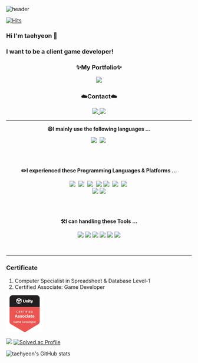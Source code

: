 ![header](https://capsule-render.vercel.app/api?color=gradient&customColorList=0,2,2,5,30&type=Waving&text=Take%20a%20Look💫&height=150&fontColor=FAFAFA&fontSize=50&fontAlignY=30)

[![Hits](https://hits.seeyoufarm.com/api/count/incr/badge.svg?url=https%3A%2F%2Fgithub.com%2Ftaehyeoon&count_bg=%2379C83D&title_bg=%23555555&icon=telegram.svg&icon_color=%23E7E7E7&title=hits&edge_flat=false)](https://hits.seeyoufarm.com)
### Hi I'm taehyeon 👋
### I want to be a client game developer!


<div align=center>
  <h3>✨My Portfolio✨</h3>
  <p>
    <a href="https://insidious-curler-f3b.notion.site/11fd63d6d7274fec803f2244f79447f8?pvs=4">
      <img src="https://img.shields.io/badge/포트폴리오-FFFFFF?style=flat&logo=notion&logoColor=black"/>
    </a>
  </p>


  <h3>☁️Contact☁️</h3>
<p>
  <a href="mailto:tedxpem@naver.com">
    <img src="https://img.shields.io/badge/mail-757575?style=flat&logo=Gmail&logoColor=white"/>
  </a>
  
  <a href="www.linkedin.com/in/taehyeonlee">
    <img src="https://img.shields.io/badge/Linkedin-FFFFFF?style=flat&logo=linkedin&logoColor=black"/>
  </a>
</p>
</div>

---
<p align="center"><b>😄I mainly use the following languages ...</b></p>
<p align="center">
  <img src="https://img.shields.io/badge/csharp-512BD4?style=flat&logo=csharp&logoColor=white"/></a>&nbsp
  <img src="https://img.shields.io/badge/C++-00599C?style=flat&logo=C%2B%2B&logoColor=white"/></a>&nbsp 
  </br>
</p>
</br>
</br>

<p align="center"><b>✏️I experienced these Programming Languages & Platforms ...</b></p>
<p align="center">
  <img src="https://img.shields.io/badge/C-A8B9CC?style=flat&logo=C&logoColor=white"/></a>&nbsp 
  <img src="https://img.shields.io/badge/C++-00599C?style=flat&logo=C%2B%2B&logoColor=white"/></a>&nbsp 
  <img src="https://img.shields.io/badge/csharp-512BD4?style=flat&logo=csharp&logoColor=white"/></a>&nbsp
  <img src="https://img.shields.io/badge/GLSL-FFFFFF?style=flat&logo=GLSL&logoColor=white">
  <img src="https://img.shields.io/badge/Java-007396?style=flat&logo=Java&logoColor=white"/></a>&nbsp 
  <img src="https://img.shields.io/badge/Python-3766AB?style=flat&logo=Python&logoColor=white"/></a>&nbsp 
  <img src="https://img.shields.io/badge/kotlin-7F52FF?style=flat&logo=kotlin&logoColor=white"/></a>&nbsp
  </br>
  <img src="https://img.shields.io/badge/firebase-FFCA28?style=flat&logo=firebase&logoColor=white">
  <img src="https://img.shields.io/badge/MySql-4479A1?style=flat&logo=mysql&logoColor=white">
  </br>
</p>
</br>
</br>
  
<p align="center"><b>🛠️I can handling these Tools ...</b></p>
<p align="center">
  <img src="https://img.shields.io/badge/Unity-FFFFFF?style=flat&logo=unity&logoColor=black"/>
  <img src="https://img.shields.io/badge/VSCODE-007ACC?style=flat&logo=visualstudiocode&logoColor=white"/>
  <img src="https://img.shields.io/badge/Rider-000000?style=flat&logo=rider&logoColor=white"/>
  <img src="https://img.shields.io/badge/Figma-F24E1E?style=flat&logo=figma&logoColor=white"/>
  <img src="https://img.shields.io/badge/Notion-FFFFFF?style=flat&logo=notion&logoColor=black"/>
  <img src="https://img.shields.io/badge/GitHub-181717?style=flat&logo=GitHub&logoColor=white"/>
</p>
</br>

---
### Certificate
1. Computer Specialist in Spreadsheet & Database Level-1
2. Certified Associate: Game Developer  
<img src="https://github.com/taehyeoon/taehyeoon/blob/main/unity-certified-associate-game-developer.png" width="100" height="100">  


<img height=195 src="https://github-readme-stats.vercel.app/api/top-langs/?username=taehyeoon&layout=compact">  [![Solved.ac Profile](http://mazassumnida.wtf/api/v2/generate_badge?boj=tedxpem)](https://solved.ac/tedxpem/)

![taehyeon's GitHub stats](https://github-readme-stats.vercel.app/api?username=taehyeoon&show_icons=true&theme=radical)
<!-- ![header](https://capsule-render.vercel.app/api?type=waving&color=gradient&customColorList=0,2,2,5,30&height=150&section=footer) -->
